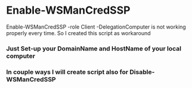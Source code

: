 # Enable-WSManCredSSP
Enable-WSManCredSSP -role Client -DelegationComputer is not working properly every time. So I created this script as workaround

### Just Set-up your DomainName and HostName of your local computer

### In couple ways I will create script also for Disable-WSManCredSSP
